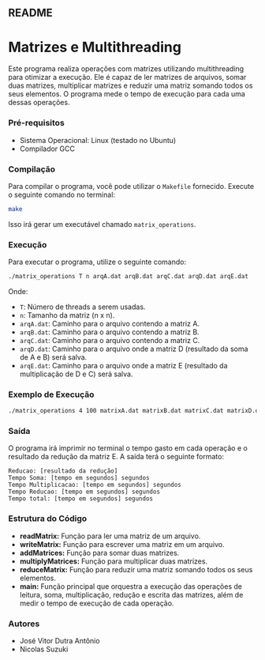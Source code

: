 ## README

# Matrizes e Multithreading

Este programa realiza operações com matrizes utilizando multithreading para otimizar a execução. Ele é capaz de ler matrizes de arquivos, somar duas matrizes, multiplicar matrizes e reduzir uma matriz somando todos os seus elementos. O programa mede o tempo de execução para cada uma dessas operações.

### Pré-requisitos

- Sistema Operacional: Linux (testado no Ubuntu)
- Compilador GCC

### Compilação

Para compilar o programa, você pode utilizar o `Makefile` fornecido. Execute o seguinte comando no terminal:

```sh
make
```

Isso irá gerar um executável chamado `matrix_operations`.

### Execução

Para executar o programa, utilize o seguinte comando:

```sh
./matrix_operations T n arqA.dat arqB.dat arqC.dat arqD.dat arqE.dat
```

Onde:
- `T`: Número de threads a serem usadas.
- `n`: Tamanho da matriz (n x n).
- `arqA.dat`: Caminho para o arquivo contendo a matriz A.
- `arqB.dat`: Caminho para o arquivo contendo a matriz B.
- `arqC.dat`: Caminho para o arquivo contendo a matriz C.
- `arqD.dat`: Caminho para o arquivo onde a matriz D (resultado da soma de A e B) será salva.
- `arqE.dat`: Caminho para o arquivo onde a matriz E (resultado da multiplicação de D e C) será salva.

### Exemplo de Execução

```sh
./matrix_operations 4 100 matrixA.dat matrixB.dat matrixC.dat matrixD.dat matrixE.dat
```

### Saída

O programa irá imprimir no terminal o tempo gasto em cada operação e o resultado da redução da matriz E. A saída terá o seguinte formato:

```
Reducao: [resultado da redução]
Tempo Soma: [tempo em segundos] segundos
Tempo Multiplicacao: [tempo em segundos] segundos
Tempo Reducao: [tempo em segundos] segundos
Tempo total: [tempo em segundos] segundos
```

### Estrutura do Código

- **readMatrix:** Função para ler uma matriz de um arquivo.
- **writeMatrix:** Função para escrever uma matriz em um arquivo.
- **addMatrices:** Função para somar duas matrizes.
- **multiplyMatrices:** Função para multiplicar duas matrizes.
- **reduceMatrix:** Função para reduzir uma matriz somando todos os seus elementos.
- **main:** Função principal que orquestra a execução das operações de leitura, soma, multiplicação, redução e escrita das matrizes, além de medir o tempo de execução de cada operação.

### Autores
- José Vitor Dutra Antônio
- Nicolas Suzuki